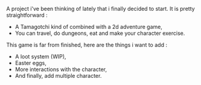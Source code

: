 A project i've been thinking of lately that i finally decided to start.
It is pretty straightforward :
- A Tamagotchi kind of combined with a 2d adventure game,
- You can travel, do dungeons, eat and make your character exercise.

This game is far from finished, here are the things i want to add :
- A loot system (WIP),
- Easter eggs,
- More interactions with the character,
- And finally, add multiple character.
